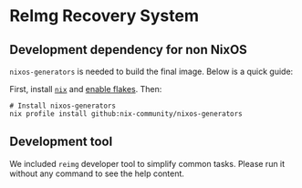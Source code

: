 # ReImg Recovery System

## Development dependency for non NixOS

`nixos-generators` is needed to build the final image. Below is a quick guide:

First, install [`nix`](https://nix.dev/tutorials/install-nix) and [enable flakes](https://nixos.wiki/wiki/Flakes). Then:

```
# Install nixos-generators
nix profile install github:nix-community/nixos-generators
```

## Development tool

We included `reimg` developer tool to simplify common tasks. Please run it without any command to see the help content.
